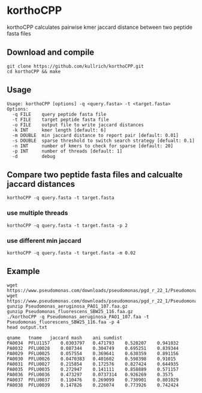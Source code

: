 # korthoCPP
korthoCPP calculates pairwise kmer jaccard distance between two peptide fasta files

## Download and compile

```
git clone https://github.com/kullrich/korthoCPP.git
cd korthoCPP && make
```

## Usage

```
Usage: korthoCPP [options] -q <query.fasta> -t <target.fasta>
Options:
  -q FILE    query peptide fasta file
  -t FILE    target peptide fasta file
  -o FILE    output file to write jaccard distances
  -k INT     kmer length [default: 6]
  -m DOUBLE  min jaccard distance to report pair [default: 0.01]
  -s DOUBLE  sparse threshold to switch search strategy [defualt: 0.1]
  -n INT     number of kmers to check for sparse [default: 20]
  -p INT     number of threads [default: 1]
  -d         debug
```

## Compare two peptide fasta files and calcualte jaccard distances

```
korthoCPP -q query.fasta -t target.fasta
```

### use multiple threads

```
korthoCPP -q query.fasta -t target.fasta -p 2
```

### use different min jaccard

```
korthoCPP -q query.fasta -t target.fasta -m 0.02
```

## Example

```
wget https://www.pseudomonas.com/downloads/pseudomonas/pgd_r_22_1/Pseudomonas_aeruginosa_PAO1_107/Pseudomonas_aeruginosa_PAO1_107.faa.gz
wget https://www.pseudomonas.com/downloads/pseudomonas/pgd_r_22_1/Pseudomonas_fluorescens_SBW25_116/Pseudomonas_fluorescens_SBW25_116.faa.gz
gunzip Pseudomonas_aeruginosa_PAO1_107.faa.gz
gunzip Pseudomonas_fluorescens_SBW25_116.faa.gz
./korthoCPP -q Pseudomonas_aeruginosa_PAO1_107.faa -t Pseudomonas_fluorescens_SBW25_116.faa -p 4
head output.txt
```

```
qname	tname	jaccard	mash	ani	sumdist
PA0034	PFLU1157	0.0303797	0.471793	0.528207	0.941032
PA0032	PFLU0028	0.087344	0.304749	0.695251	0.839344
PA0029	PFLU0025	0.057554	0.369641	0.630359	0.891156
PA0030	PFLU0026	0.0470383	0.401602	0.598398	0.91015
PA0031	PFLU0027	0.215854	0.172576	0.827424	0.644935
PA0035	PFLU0035	0.272947	0.141111	0.858889	0.571157
PA0036	PFLU0036	0.473297	0.0737314	0.926269	0.3575
PA0037	PFLU0037	0.110476	0.269099	0.730901	0.801029
PA0038	PFLU0039	0.147826	0.226074	0.773926	0.742424
```
